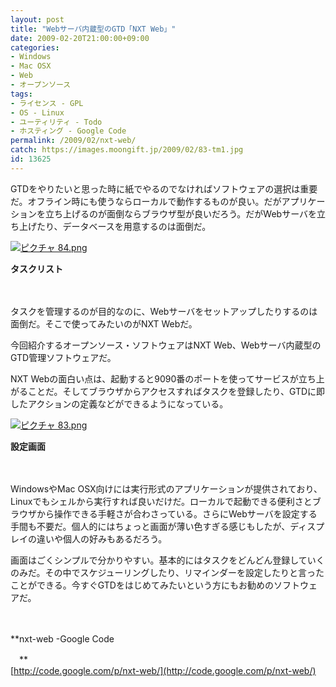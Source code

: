 ```yaml
---
layout: post
title: "Webサーバ内蔵型のGTD「NXT Web」"
date: 2009-02-20T21:00:00+09:00
categories:
- Windows
- Mac OSX
- Web
- オープンソース
tags: 
- ライセンス - GPL
- OS - Linux
- ユーティリティ - Todo
- ホスティング - Google Code
permalink: /2009/02/nxt-web/
catch: https://images.moongift.jp/2009/02/83-tm1.jpg
id: 13625
---
```

GTDをやりたいと思った時に紙でやるのでなければソフトウェアの選択は重要だ。オフライン時にも使うならローカルで動作するものが良い。だがアプリケーションを立ち上げるのが面倒ならブラウザ型が良いだろう。だがWebサーバを立ち上げたり、データベースを用意するのは面倒だ。

  

[![ピクチャ 84.png](https://images.moongift.jp/2009/02/84-tm1.jpg)](https://images.moongift.jp/2009/02/841.png)  
  
**タスクリスト**

  

　

  

タスクを管理するのが目的なのに、Webサーバをセットアップしたりするのは面倒だ。そこで使ってみたいのがNXT Webだ。

  

今回紹介するオープンソース・ソフトウェアはNXT Web、Webサーバ内蔵型のGTD管理ソフトウェアだ。

  
<!--more-->

NXT Webの面白い点は、起動すると9090番のポートを使ってサービスが立ち上がることだ。そしてブラウザからアクセスすればタスクを登録したり、GTDに即したアクションの定義などができるようになっている。

  

[![ピクチャ 83.png](https://images.moongift.jp/2009/02/83-tm1.jpg)](https://images.moongift.jp/2009/02/831.png)  
  
**設定画面**

  

　

  

WindowsやMac OSX向けには実行形式のアプリケーションが提供されており、Linuxでもシェルから実行すれば良いだけだ。ローカルで起動できる便利さとブラウザから操作できる手軽さが合わさっている。さらにWebサーバを設定する手間も不要だ。個人的にはちょっと画面が薄い色すぎる感じもしたが、ディスプレイの違いや個人の好みもあるだろう。

  

画面はごくシンプルで分かりやすい。基本的にはタスクをどんどん登録していくのみだ。その中でスケジューリングしたり、リマインダーを設定したりと言ったことができる。今すぐGTDをはじめてみたいという方にもお勧めのソフトウェアだ。

  

　

  

**nxt-web -Google Code  
  
　**  
  [http://code.google.com/p/nxt-web/](http://code.google.com/p/nxt-web/)

  
